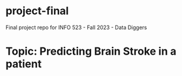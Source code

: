 # project-final

Final project repo for INFO 523 - Fall 2023 - Data Diggers

# Topic: Predicting Brain Stroke in a patient
